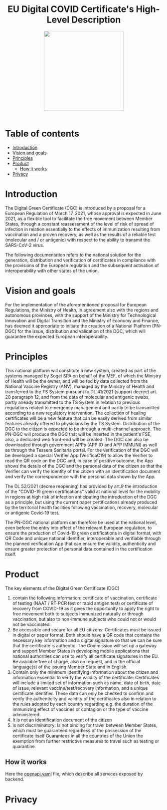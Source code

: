 <h1 align="center">EU Digital COVID Certificate's High-Level Description</h1>

<div align="center">
<img width="256" height="256" src="img/logo-dcg.png">
</div>

<br />

# Table of contents

- [Introduction](#introduction)
- [Vision and goals](#vision-and-goals)
- [Principles](#principles)
- [Product](#product)
  - [How it works](#product--how-it-works)
- [Privacy](#privacy)


# Introduction
The Digital Green Certificate (DGC) is introduced by a proposal for a European Regulation of March 17, 2021, whose approval is expected in June 2021, as a flexible tool to facilitate the free movement between Member States, through a constant reassessment of the level of risk of spread of infection in relation essentially to the effects of immunization resulting from vaccination and a proven recovery, as well as the results of a reliable test (molecular and / or antigenic) with respect to the ability to transmit the SARS-CoV-2 virus.

The following documentation refers to the national solution for the generation, distribution and verification of certificates in compliance with the provisions of the European regulation and the subsequent activation of interoperability with other states of the union.

# Vision and goals
For the implementation of the aforementioned proposal for European Regulations, the Ministry of Health, in agreement also with the regions and autonomous provinces, with the support of the Ministry for Technological Innovation and Digital Transition and the Ministry of Economy and Finance, has deemed it appropriate to initiate the creation of a National Platform (PN-DGC) for the issue, distribution and validation of the DGC, which will guarantee the expected European interoperability.

# Principles
This national platform will constitute a new system, created as part of the systems managed by Sogei SPA on behalf of the MEF, of which the Ministry of Health will be the owner, and will be fed by data collected from the National Vaccine Registry (ANV), managed by the Ministry of Health and transferred to the TS System pursuant to DL 41/2021 (support decree) art. 20 paragraph 12, and from the data of molecular and antigenic swabs, partly already transmitted to the TS System in relation to previous regulations related to emergency management and partly to be transmitted according to a new regulatory intervention. The collection of healing certificates will be a new feature that can be easily derived from similar features already offered to physicians by the TS System.
Distribution of the DGC to the citizen is expected to be through a multi-channel approach. The PN-DGC will produce the DGC that will be inserted in the patient's FSE, also, a dedicated web front-end will  be created. The DGC can also be downloaded through government APPs (APP IO and APP IMMUNI) as well as through the Tessera Sanitaria portal.
For the verification of the DGC will be developed a special Verifier App (VerificaC19) to allow the Verifier to read the QR code on the DGC and, in case of positive outcome, the App shows the details of the DGC and the personal data of the citizen so that the Verifier can verify the identity of the citizen with an identification document and verify the correspondence with the personal data shown by the App.

The DL 52/2021 (decree reopening) has provided by art.9 the introduction of the "COVID-19 green certifications" valid at national level for the mobility in regions at high risk of infection anticipating the introduction of the DGC as a principle, but using the current paper certifications already produced by the territorial health facilities following vaccination, recovery, molecular or antigenic Covid-19 test.

The PN-DGC national platform can therefore be used at the national level, even before the entry into effect of the relevant European regulation, to ensure the production of Covid-19 green certifications in digital format, with QR Code and unique national identifier, interoperable and verifiable through the planned verification App that can ensure the validity, authenticity and ensure greater protection of personal data contained in the certification itself.

# Product
The key elements of the Digital Green Certificate (DGC)
1. contain the following information: certificate of vaccination, certificate of testing (NAAT / RT-PCR test or rapid antigen test) or certificate of recovery from COVID-19 as it gives the opportunity to apply the right to free movement both to subjects immunized naturally or through vaccination, but also to non-immune subjects who could not or would not be vaccinated.
2. Be accessible and secure for all EU citizens:
Certificates must be issued in digital or paper format. Both should have a QR code that contains the necessary key information and a digital signature so that we can be sure that the certificate is authentic.
The Commission will set up a gateway and support Member States in developing mobile applications that national authorities can use to verify all certificate signatures in the EU.
Be available free of charge, also on request, and in the official language(s) of the issuing Member State and in English.
3. Contain only the minimum identifying information about the citizen and information essential to verify the validity of the certificate: Certificates will include a limited set of information such as name, date of birth, date of issue, relevant vaccine/test/recovery information, and a unique certificate identifier.
These data can only be checked to confirm and verify the authenticity and validity of the certificates also in relation to the rules adopted by each country regarding e.g. the duration of the immunizing effect of vaccines or contagion or the type of vaccine administered. 
4. It is not an identification document of the citizen 
5. Is not discriminatory: Is not binding for travel between Member States, which must be guaranteed regardless of the possession of the certificate itself
Guarantees in all the countries of the Union the exemption from further restrictive measures to travel such as testing or quarantine.

## How it works
Here the [openapi.yaml](./openapi.yaml) file, which describe all services exposed by backend.

# Privacy
